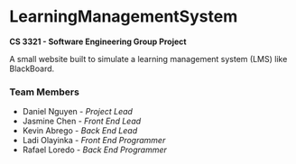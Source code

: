 # LearningManagementSystem
**CS 3321 - Software Engineering Group Project**

A small website built to simulate a learning management system (LMS) like BlackBoard.

### Team Members
* Daniel Nguyen - *Project Lead*
* Jasmine Chen - *Front End Lead*
* Kevin Abrego - *Back End Lead*
* Ladi Olayinka - *Front End Programmer*
* Rafael Loredo - *Back End Programmer*
